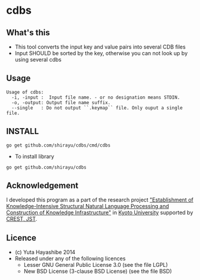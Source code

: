 
# cdbs


## What's this

- This tool converts the input key and value pairs into several CDB files
- Input SHOULD be sorted by the key, otherwise you can not look up by using several cdbs

## Usage
```
Usage of cdbs:
  -i, -input :  Input file name. - or no designation means STDIN.
  -o, -output: Output file name suffix.
  --single   : Do not output ``.keymap`` file. Only ouput a single file.
```

## INSTALL

```
go get github.com/shirayu/cdbs/cmd/cdbs
```

- To install library
```
go get github.com/shirayu/cdbs
```

## Acknowledgement

I developed this program as a part of the research project 
["Establishment of Knowledge-Intensive Structural Natural Language Processing and Construction of Knowledge Infrastructure"](http://nlp.ist.i.kyoto-u.ac.jp/CREST/?en)
in [Kyoto University](http://www.kyoto-u.ac.jp/en)
supported by [CREST, JST](http://www.jst.go.jp/kisoken/crest/en/).


## Licence

- (c) Yuta Hayashibe 2014
- Released under any of the following licences
    - Lesser GNU General Public License 3.0 (see the file LGPL)
    - New BSD License (3-clause BSD License) (see the file BSD)

